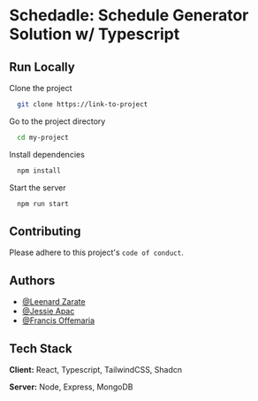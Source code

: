 # Schedadle: Schedule Generator Solution w/ Typescript

## Run Locally

Clone the project

```bash
  git clone https://link-to-project
```

Go to the project directory

```bash
  cd my-project
```

Install dependencies

```bash
  npm install
```

Start the server

```bash
  npm run start
```

## Contributing

Please adhere to this project's `code of conduct`.

## Authors

- [@Leenard Zarate](https://www.github.com/leenrd)
- [@Jessie Apac](https://www.github.com/apacjessie)
- [@Francis Offemaria](https://www.github.com/Offemon)

## Tech Stack

**Client:** React, Typescript, TailwindCSS, Shadcn

**Server:** Node, Express, MongoDB
